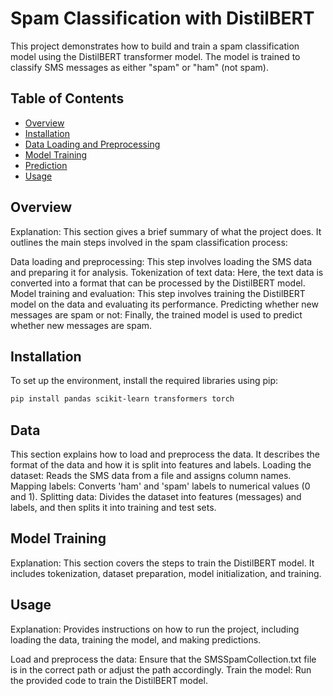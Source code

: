 # Spam Classification with DistilBERT

This project demonstrates how to build and train a spam classification model using the DistilBERT transformer model. The model is trained to classify SMS messages as either "spam" or "ham" (not spam).

## Table of Contents

- [Overview](#overview)
- [Installation](#installation)
- [Data Loading and Preprocessing](#Data-Loading-and-Preprocessing)
- [Model Training](#model-training)
- [Prediction](#prediction)
- [Usage](#usage)


## Overview

Explanation: This section gives a brief summary of what the project does. It outlines the main steps involved in the spam classification process:

Data loading and preprocessing: This step involves loading the SMS data and preparing it for analysis.
Tokenization of text data: Here, the text data is converted into a format that can be processed by the DistilBERT model.
Model training and evaluation: This step involves training the DistilBERT model on the data and evaluating its performance.
Predicting whether new messages are spam or not: Finally, the trained model is used to predict whether new messages are spam.

## Installation

To set up the environment, install the required libraries using pip:

```bash
pip install pandas scikit-learn transformers torch

```
## Data
This section explains how to load and preprocess the data. It describes the format of the data and how it is split into features and labels.
Loading the dataset: Reads the SMS data from a file and assigns column names.
Mapping labels: Converts 'ham' and 'spam' labels to numerical values (0 and 1).
Splitting data: Divides the dataset into features (messages) and labels, and then splits it into training and test sets.


## Model Training
Explanation: This section covers the steps to train the DistilBERT model. It includes tokenization, dataset preparation, model initialization, and training.


## Usage
Explanation: Provides instructions on how to run the project, including loading the data, training the model, and making predictions.

Load and preprocess the data: Ensure that the SMSSpamCollection.txt file is in the correct path or adjust the path accordingly.
Train the model: Run the provided code to train the DistilBERT model.
